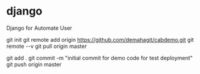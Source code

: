 # django
Django for Automate User 

git init
git remote add origin https://github.com/demahagit/cabdemo.git
git remote --v
git pull origin master

git add .
git commit -m "initial commit for demo code for test deployment"
git push origin master
